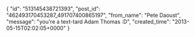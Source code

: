  {
   "id": "513145438721393",
   "post_id": "462493170453287_491707400865197",
   "from_name": "Pete Daoust",
   "message": "you're a text-tard Adam Thomas :D",
   "created_time": "2013-05-15T02:02:05+0000"
 }
